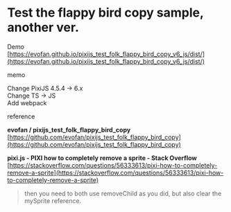 # Test the flappy bird copy sample, another ver.

Demo  
[https://evofan.github.io/pixijs_test_folk_flappy_bird_copy_v6_js/dist/](https://evofan.github.io/pixijs_test_folk_flappy_bird_copy_v6_js/dist/)  

memo  

Change PixiJS 4.5.4 -> 6.x  
Change TS -> JS  
Add webpack  

reference  

**evofan / pixijs_test_folk_flappy_bird_copy**  
[https://github.com/evofan/pixijs_test_folk_flappy_bird_copy](https://github.com/evofan/pixijs_test_folk_flappy_bird_copy)  

**pixi.js - PIXI how to completely remove a sprite - Stack Overflow**  
[https://stackoverflow.com/questions/56333613/pixi-how-to-completely-remove-a-sprite](https://stackoverflow.com/questions/56333613/pixi-how-to-completely-remove-a-sprite)  
>then you need to both use removeChild as you did, but also clear the mySprite reference.  
>
